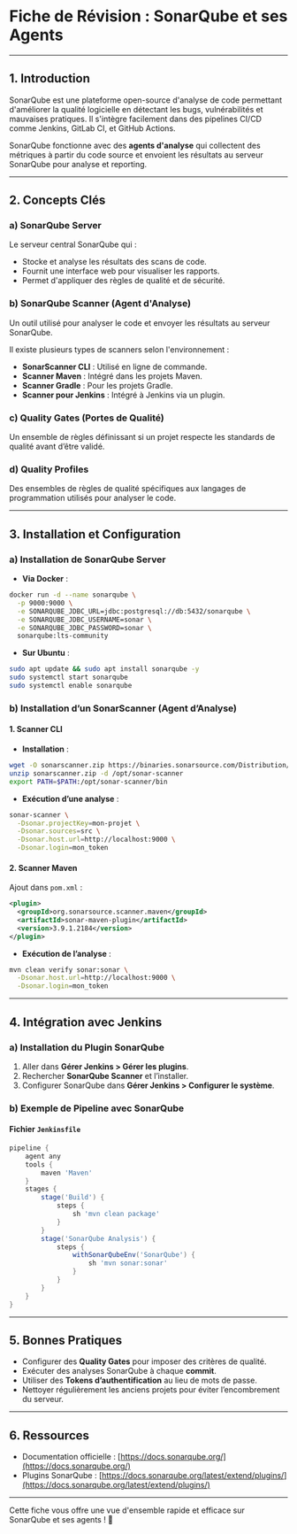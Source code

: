 # Fiche de Révision : SonarQube et ses Agents

---

## 1. Introduction
SonarQube est une plateforme open-source d'analyse de code permettant d'améliorer la qualité logicielle en détectant les bugs, vulnérabilités et mauvaises pratiques. Il s'intègre facilement dans des pipelines CI/CD comme Jenkins, GitLab CI, et GitHub Actions.

SonarQube fonctionne avec des **agents d'analyse** qui collectent des métriques à partir du code source et envoient les résultats au serveur SonarQube pour analyse et reporting.

---

## 2. Concepts Clés

### a) SonarQube Server
Le serveur central SonarQube qui :
- Stocke et analyse les résultats des scans de code.
- Fournit une interface web pour visualiser les rapports.
- Permet d'appliquer des règles de qualité et de sécurité.

### b) SonarQube Scanner (Agent d'Analyse)
Un outil utilisé pour analyser le code et envoyer les résultats au serveur SonarQube.

Il existe plusieurs types de scanners selon l'environnement :
- **SonarScanner CLI** : Utilisé en ligne de commande.
- **Scanner Maven** : Intégré dans les projets Maven.
- **Scanner Gradle** : Pour les projets Gradle.
- **Scanner pour Jenkins** : Intégré à Jenkins via un plugin.

### c) Quality Gates (Portes de Qualité)
Un ensemble de règles définissant si un projet respecte les standards de qualité avant d’être validé.

### d) Quality Profiles
Des ensembles de règles de qualité spécifiques aux langages de programmation utilisés pour analyser le code.

---

## 3. Installation et Configuration

### a) Installation de SonarQube Server
- **Via Docker** :
```sh
docker run -d --name sonarqube \
  -p 9000:9000 \
  -e SONARQUBE_JDBC_URL=jdbc:postgresql://db:5432/sonarqube \
  -e SONARQUBE_JDBC_USERNAME=sonar \
  -e SONARQUBE_JDBC_PASSWORD=sonar \
  sonarqube:lts-community
```

- **Sur Ubuntu** :
```sh
sudo apt update && sudo apt install sonarqube -y
sudo systemctl start sonarqube
sudo systemctl enable sonarqube
```

### b) Installation d’un SonarScanner (Agent d’Analyse)
#### 1. Scanner CLI
- **Installation** :
```sh
wget -O sonarscanner.zip https://binaries.sonarsource.com/Distribution/sonar-scanner-cli/sonar-scanner-cli-latest.zip
unzip sonarscanner.zip -d /opt/sonar-scanner
export PATH=$PATH:/opt/sonar-scanner/bin
```
- **Exécution d’une analyse** :
```sh
sonar-scanner \
  -Dsonar.projectKey=mon-projet \
  -Dsonar.sources=src \
  -Dsonar.host.url=http://localhost:9000 \
  -Dsonar.login=mon_token
```

#### 2. Scanner Maven
Ajout dans `pom.xml` :
```xml
<plugin>
  <groupId>org.sonarsource.scanner.maven</groupId>
  <artifactId>sonar-maven-plugin</artifactId>
  <version>3.9.1.2184</version>
</plugin>
```
- **Exécution de l’analyse** :
```sh
mvn clean verify sonar:sonar \
  -Dsonar.host.url=http://localhost:9000 \
  -Dsonar.login=mon_token
```

---

## 4. Intégration avec Jenkins

### a) Installation du Plugin SonarQube
1. Aller dans **Gérer Jenkins > Gérer les plugins**.
2. Rechercher **SonarQube Scanner** et l’installer.
3. Configurer SonarQube dans **Gérer Jenkins > Configurer le système**.

### b) Exemple de Pipeline avec SonarQube

#### Fichier `Jenkinsfile`
```groovy
pipeline {
    agent any
    tools {
        maven 'Maven'
    }
    stages {
        stage('Build') {
            steps {
                sh 'mvn clean package'
            }
        }
        stage('SonarQube Analysis') {
            steps {
                withSonarQubeEnv('SonarQube') {
                    sh 'mvn sonar:sonar'
                }
            }
        }
    }
}
```

---

## 5. Bonnes Pratiques
- Configurer des **Quality Gates** pour imposer des critères de qualité.
- Exécuter des analyses SonarQube à chaque **commit**.
- Utiliser des **Tokens d’authentification** au lieu de mots de passe.
- Nettoyer régulièrement les anciens projets pour éviter l’encombrement du serveur.

---

## 6. Ressources
- Documentation officielle : [https://docs.sonarqube.org/](https://docs.sonarqube.org/)
- Plugins SonarQube : [https://docs.sonarqube.org/latest/extend/plugins/](https://docs.sonarqube.org/latest/extend/plugins/)

---

Cette fiche vous offre une vue d'ensemble rapide et efficace sur SonarQube et ses agents ! 🚀

